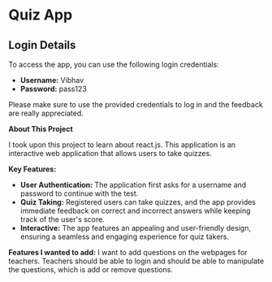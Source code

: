 # Quiz App
## Login Details

To access the app, you can use the following login credentials:

- **Username:** Vibhav
- **Password:** pass123

Please make sure to use the provided credentials to log in and the feedback are really appreciated.

**About This Project**  

I took upon this project to learn about react.js. This application is an interactive web application that allows users to take quizzes.

**Key Features:**
  
- **User Authentication:** The application first asks for a username and password to continue with the test.
- **Quiz Taking:** Registered users can take quizzes, and the app provides immediate feedback on correct and incorrect answers while keeping track of the user's score.
- **Interactive:** The app features an appealing and user-friendly design, ensuring a seamless and engaging experience for quiz takers.

**Features I wanted to add:**
I want to add questions on the webpages for teachers. Teachers should be able to login and should be able to manipulate the questions, which is add or remove questions.
